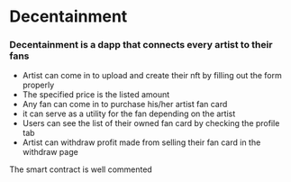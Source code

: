 # Decentainment


### Decentainment is a dapp that connects every artist to their fans
- Artist can come in to upload and create their nft by filling out the form properly
- The specified price is the listed amount
- Any fan can come in to purchase his/her artist fan card
- it can serve as a utility for the fan depending on the artist
- Users can see the list of their owned fan card by checking the profile tab
- Artist can withdraw profit made from selling their fan card in the withdraw page

The smart contract is well commented